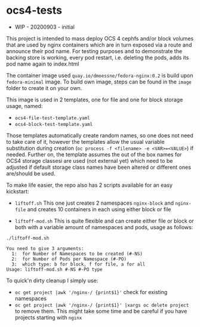 # ocs4-tests

- WIP - 20200903 - initial


This project is intended to mass deploy OCS 4 cephfs and/or block volumes that are used by nginx containers which are in turn exposed via a route and announce their pod name.
For testing purposes and to demonstrate the backing store is working, every pod restart, i.e. deleting the pods, adds its pod name again to index.html 

The container image used `quay.io/dmoessne/fedora-nginx:0.2` is build upon `fedora-minimal` image. To build own image, steps can be found in the `image` folder to create it on your own.

This image is used in 2 templates, one for file and one for block storage usage, named:
  - `ocs4-file-test-template.yaml`
  - `ocs4-block-test-template.yaml`

Those templates automatically create random names, so one does not need to take care of it, however the templates allow the usual variable substitution during creation (`oc process
-f <filename> -e <VAR>=<VALUE>`) if needed. Further on, the template assumes the out of the box names for OCS4 storage classesi are used (not external yet) which need to be adjusted 
if default storage class names have been altered or different ones are/should be used. 

To make life easier, the repo also has 2 scripts available for an easy kickstart:
  - `liftoff.sh`
     This one just creates 2 namespaces `nginx-block` and `nginx-file` and creates 10 containers in each using either block or file

  - `liftoff-mod.sh`
     This is quite flexible and can create either file or block or both with a variable amount of namespaces and pods, usage as follows:
 ~~~
./liftoff-mod.sh

You need to give 3 arguments:
   1:  for Number of Namespaces to be created (#-NS)
   2:  for Number of Pods per Namespace (#-PO)
   3:  which type: b for block, f for file, a for all
Usage: liftoff-mod.sh #-NS #-PO type

~~~

To quick'n dirty cleanup I simply use:
  - `oc get project |awk '/nginx-/ {print$1}'`   check for existing namespaces
  - `oc get project |awk '/nginx-/ {print$1}' |xargs oc delete project ` to remove them. This might take some time and be careful if you have projects starting with `nginx`
 

